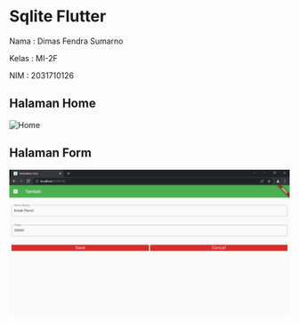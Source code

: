 # Sqlite Flutter

Nama : Dimas Fendra Sumarno

Kelas : MI-2F

NIM : 2031710126

## Halaman Home

![Home](home.jpeg)

## Halaman Form

![Form](form.jpeg)
